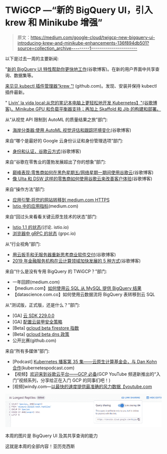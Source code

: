 # TWiGCP —“新的 BigQuery UI，引入 krew 和 Minikube 增强”

> 原文：<https://medium.com/google-cloud/twigcp-new-bigquery-ui-introducing-krew-and-minikube-enhancements-136f894db501?source=collection_archive---------1----------------------->

以下是过去一周的主要新闻:

"[新的 BigQuery UI 特性帮助你更快地工作](http://goo.gl/sxex4g)(谷歌博客)。在新的用户界面中共享查询、数据集等。

[来见见 kubectl 插件管理器“krew ”!](http://goo.gl/pq54bw) (github.com)。发现、安装并保持 kubectl 插件最新。

" [Livin' la vida local:从您的笔记本电脑上更轻松地开发 Kubernetes】"(谷歌博客)。Minikube GPU 和负载平衡器支持；再加上 Skaffold 和 Jib 的构建和部署。](http://goo.gl/GkPhBF)

从“从视觉 API 限制到 AutoML 的质量结果之旅”部门:

*   [海岸分类器:使用 AutoML 视觉评估和跟踪环境变化](http://goo.gl/rFcTGd)(谷歌博客)

来自“哪个是最好的 Google 云身份认证和身份管理选项”部门:

*   [身份和认证，谷歌云方式](http://goo.gl/yTByxe)(谷歌博客)

来自“谷歌在零售业的蓬勃发展超出了你的想象”部门:

*   [巅峰表现:零售商如何在黑色星期五/网络星期一期间使用谷歌云](http://goo.gl/w1ELct)(谷歌博客)
*   [像 Ulta 和 DSW 这样的零售商如何使用谷歌云来改善客户体验](http://goo.gl/iGTSbn)(谷歌博客)

来自“操作方法”部门:

*   [应用引擎:将您的网站转移到 medium.com HTTPS](http://goo.gl/A7KPwf)
*   [Istio 中的应用指标](http://goo.gl/EZXUdM)(medium.com)

来自“回过头来看看关键云原生技术的状态”部门:

*   [Istio 1.1 的状态](http://goo.gl/Yfg73X)(讨论. istio.io)
*   [浏览器中 gRPC 的状态](http://goo.gl/Zhx1gy) (grpc.io)

从“行业视角”部门:

*   [用云扳手和无服务器重新思考商业软件交付](http://goo.gl/pZk4es)(谷歌博客)
*   [2019 年金融服务机构在云计算领域加快发展的 5 种方式](http://goo.gl/DZDfxF)(谷歌博客)

来自“什么是没有专用 BigQuery 的 TWiGCP？”部门:

*   一年回顾(medium.com)
*   【medium.com】[如何使用云 SQL 从 MySQL 提供 BigQuery 结果](http://goo.gl/FxvfkF)
*   【datascience.com.co】如何使用云数据流将 BigQuery 表转移到云 SQL

从“测试版，正式版，还是什么？”部门:

*   [GA] [云 SDK 229.0.0](http://goo.gl/QMtpTC)
*   [GA] [配置云装甲安全策略](http://goo.gl/vv7WTi)
*   [Beta] [gcloud beta firestore 指数](http://goo.gl/krT7HJ)
*   [Beta] [gcloud beta dns 政策](http://goo.gl/KvFwZN)
*   公开比赛(github.com)

来自“所有多媒体”部门:

*   [Podcast] [Kubernetes 播客第 35 集——云原生计算基金会，与 Dan Kohn 合作](http://goo.gl/DoiDPA)(kubernetespodcast.com)
*   【视频】[欢迎来到谷歌云平台——GCP 必备](http://goo.gl/UdSDzN)(GCP YouTube 频道新推出的“入门”视频系列，分享给正在入门 GCP 的同事们吧！)
*   [视频]windy.com—[以最快的速度提供最准确的风力数据【youtube.com ](http://goo.gl/8JFcHH)

[![](img/3b97e33d201084ed278e581fc421181b.png)](http://goo.gl/sxex4g)

本周的图片是 BigQuery UI 及其共享查询的能力

这就是本周的全部内容！亚历克西斯